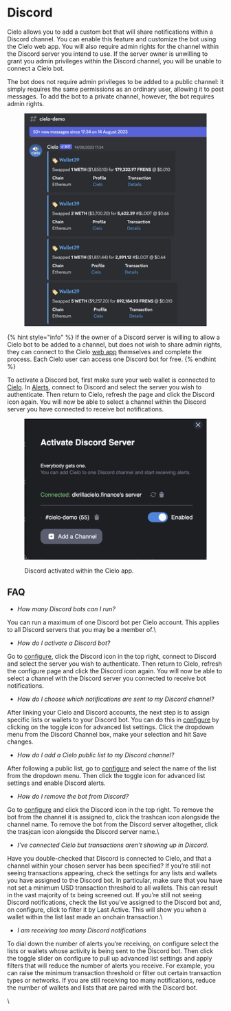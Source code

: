# Discord

Cielo allows you to add a custom bot that will share notifications within a Discord channel. You can enable this feature and customize the bot using the Cielo web app. You will also require admin rights for the channel within the Discord server you intend to use. If the server owner is unwilling to grant you admin privileges within the Discord channel, you will be unable to connect a Cielo bot.

The bot does not require admin privileges to be added to a public channel: it simply requires the same permissions as an ordinary user, allowing it to post messages. To add the bot to a private channel, however, the bot requires admin rights.

<figure><img src="../.gitbook/assets/Screenshot 2023-08-16 at 15.01.01.png" alt=""><figcaption></figcaption></figure>

{% hint style="info" %}
If the owner of a Discord server is willing to allow a Cielo bot to be added to a channel, but does not wish to share admin rights, they can connect to the Cielo [web app](https://app.cielo.finance/) themselves and complete the process. Each Cielo user can access one Discord bot for free.
{% endhint %}

To activate a Discord bot, first make sure your web wallet is connected to [Cielo](https://app.cielo.finance/). In [Alerts](https://app.cielo.finance/settings/alerts), connect to Discord and select the server you wish to authenticate. Then return to Cielo, refresh the page and click the Discord icon again. You will now be able to select a channel within the Discord server you have connected to receive bot notifications.

<figure><img src="../.gitbook/assets/Screenshot 2023-08-16 at 14.57.20.png" alt=""><figcaption><p>Discord activated within the Cielo app.</p></figcaption></figure>



## FAQ

* _How many Discord bots can I run?_

You can run a maximum of one Discord bot per Cielo account. This applies to all Discord servers that you may be a member of.\


* _How do I activate a Discord bot?_

Go to [configure](https://app.cielo.finance/configure), click the Discord icon in the top right, connect to Discord and select the server you wish to authenticate. Then return to Cielo, refresh the configure page and click the Discord icon again. You will now be able to select a channel with the Discord server you connected to receive bot notifications.

* _How do I choose which notifications are sent to my Discord channel?_

After linking your Cielo and Discord accounts, the next step is to assign specific lists or wallets to your Discord bot. You can do this in [configure](https://app.cielo.finance/configure) by clicking on the toggle icon for advanced list settings. Click the dropdown menu from the Discord Channel box, make your selection and hit Save changes.



* _How do I add a Cielo public list to my Discord channel?_

After following a public list, go to [configure](https://app.cielo.finance/configure) and select the name of the list from the dropdown menu. Then click the toggle icon for advanced list settings and enable Discord alerts.



* _How do I remove the bot from Discord?_

Go to [configure](https://app.cielo.finance/configure) and click the Discord icon in the top right. To remove the bot from the channel it is assigned to, click the trashcan icon alongside the channel name. To remove the bot from the Discord server altogether, click the trasjcan icon alongside the Discord server name.\


* _I’ve connected Cielo but transactions aren’t showing up in Discord._

Have you double-checked that Discord is connected to Cielo, and that a channel within your chosen server has been specified? If you’re still not seeing transactions appearing, check the settings for any lists and wallets you have assigned to the Discord bot. In particular, make sure that you have not set a minimum USD transaction threshold to all wallets. This can result in the vast majority of tx being screened out. If you’re still not seeing Discord notifications, check the list you’ve assigned to the Discord bot and, on configure, click to filter it by Last Active. This will show you when a wallet within the list last made an onchain transaction.\


* _I am receiving too many Discord notifications_

To dial down the number of alerts you’re receiving, on configure select the lists or wallets whose activity is being sent to the Discord bot. Then click the toggle slider on configure to pull up advanced list settings and apply filters that will reduce the number of alerts you receive. For example, you can raise the minimum transaction threshold or filter out certain transaction types or networks. If you are still receiving too many notifications, reduce the number of wallets and lists that are paired with the Discord bot.

\
